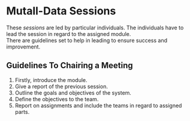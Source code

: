 # Mutall-Data Sessions

These _sessions_ are led by particular individuals. The individuals have to lead the session in regard to the assigned module.  
There are guidelines set to help in leading to ensure success and improvement.  

## Guidelines To Chairing a Meeting

1. Firstly, introduce the module.  
2. Give a report of the previous session.
3. Outline the goals and objectives of the system.  
4. Define the objectives to the team.
5. Report on assignments and include the teams in regard to assigned parts.  
